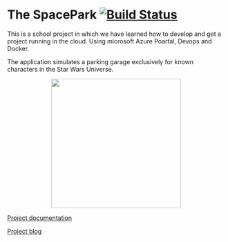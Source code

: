# The SpacePark [![Build Status](https://dev.azure.com/mirkopralica/Spacepark-GRUPP_5/_apis/build/status/PGBSNH19.spacepark-grupp-5-spacepark?branchName=master)](https://dev.azure.com/mirkopralica/Spacepark-GRUPP_5/_build/latest?definitionId=5&branchName=master)

This is a school project in which we have learned how to develop and get a project running in the cloud. Using microsoft Azure Poartal, Devops and Docker.

The application simulates a parking garage exclusively for known characters in the Star Wars Universe.

<p align="center">
  <img width="300" src="https://pgbsnh19.github.io/molnapplikationer/assets/images/spacepark.jpg">
</p>

[Project documentation](https://github.com/PGBSNH19/spacepark-grupp-5-spacepark/tree/master/Documentation)

[Project blog](https://github.com/PGBSNH19/spacepark-grupp-5-spacepark/tree/master/Documentation/Blog/Index.md)


